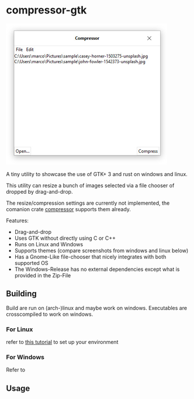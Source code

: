# compressor-gtk
![Main UI](doc/dnd.jpg)

A tiny utility to showcase the use of GTK+ 3 and rust on windows and linux.

This utility can resize a bunch of images selected via a file chooser of dropped by drag-and-drop.

The resize/compression settings are currently not implemented, the comanion crate [compressor](https://github.com/trimoq/compressor) supports them already.

Features:
- Drag-and-drop
- Uses GTK without directly using C or C++
- Runs on Linux and Windows
- Supports themes (compare screenshots from windows and linux below)
- Has a Gnome-Like file-chooser that nicely integrates with both supported OS
- The Windows-Release has no external dependencies except what is provided in the Zip-File

## Building
Build are run on (arch-)linux and maybe work on windows. Executables are crosscompiled to work on windows.
### For Linux
refer to [this tutorial](https://gtk-rs.org/docs-src/tutorial/cross) to set up your environment
### For Windows
Refer to 

## Usage
